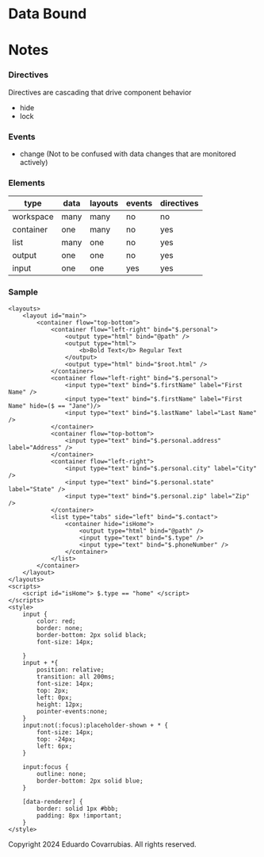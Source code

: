 # Data Bound
# Notes

### Directives
Directives are cascading that drive component behavior 
- hide
- lock

### Events

- change (Not to be confused with data changes that are monitored actively)


### Elements

| type      | data | layouts | events | directives |
| --------- | ---- | ------- | ------ | ---------- |
| workspace | many | many    | no     | no         |
| container | one  | many    | no     | yes        |
| list      | many | one     | no     | yes        |
| output    | one  | one     | no     | yes        |
| input     | one  | one     | yes    | yes        |
 
### Sample

```
<layouts>
    <layout id="main">
        <container flow="top-bottom">
            <container flow="left-right" bind="$.personal">
                <output type="html" bind="@path" />
                <output type="html">
                    <b>Bold Text</b> Regular Text
                </output>
                <output type="html" bind="$root.html" />
            </container>
            <container flow="left-right" bind="$.personal">
                <input type="text" bind="$.firstName" label="First Name" />
                <input type="text" bind="$.firstName" label="First Name" hide=($ == "Jane")/>
                <input type="text" bind="$.lastName" label="Last Name" />
            </container>
            <container flow="top-bottom">
                <input type="text" bind="$.personal.address" label="Address" />
            </container>
            <container flow="left-right">
                <input type="text" bind="$.personal.city" label="City" />
                <input type="text" bind="$.personal.state" label="State" />
                <input type="text" bind="$.personal.zip" label="Zip" />
            </container>
            <list type="tabs" side="left" bind="$.contact">
                <container hide="isHome">
                    <output type="html" bind="@path" />
                    <input type="text" bind="$.type" />
                    <input type="text" bind="$.phoneNumber" />
                </container>
            </list>
        </container>
    </layout>
</layouts>
<scripts>
    <script id="isHome"> $.type == "home" </script>
</scripts>
<style>
    input {
        color: red;
        border: none;
        border-bottom: 2px solid black;
        font-size: 14px;

    }
    input + *{
        position: relative;
        transition: all 200ms;
        font-size: 14px;
        top: 2px;
        left: 0px;
        height: 12px;
        pointer-events:none;
    }
    input:not(:focus):placeholder-shown + * {
        font-size: 14px;
        top: -24px;
        left: 6px;
    }

    input:focus {
        outline: none;
        border-bottom: 2px solid blue;
    }

    [data-renderer] {
        border: solid 1px #bbb;
        padding: 8px !important;
    }
</style>
```

 Copyright 2024 Eduardo Covarrubias. All rights reserved.
